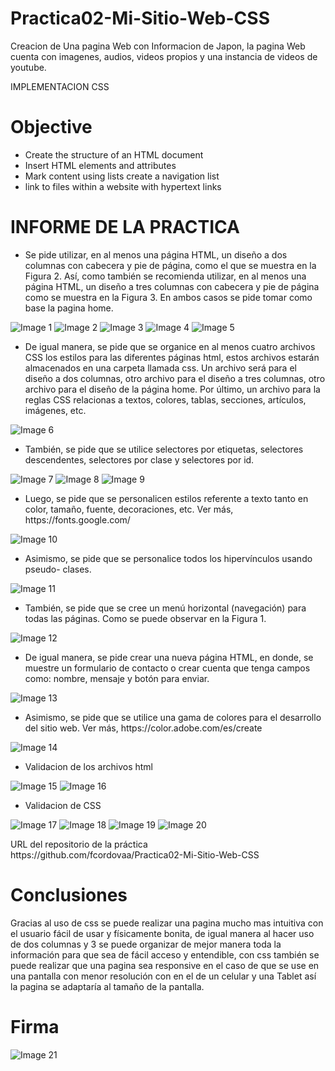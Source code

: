 # Practica02-Mi-Sitio-Web-CSS
<p>Creacion de Una pagina Web con Informacion de Japon, 
la pagina Web cuenta con imagenes, audios, videos propios y una instancia 
de videos de youtube.</p>
<p>IMPLEMENTACION CSS</p>

<h1>Objective</h1>

<ul>
  <li>Create the structure of an HTML document</li>
  <li>Insert HTML elements and attributes </li>
  <li>Mark content using lists create a navigation list</li>
  <li>link to files within a website with hypertext links</li>
</ul>

<h1>INFORME DE LA PRACTICA</h1>
<ul>
	<li>Se pide utilizar, en al menos una página HTML, un diseño a dos columnas con cabecera y pie de página, como el que se muestra en la Figura 2. Así, como también se recomienda utilizar, en al menos una página HTML, un diseño a tres columnas con cabecera y pie de página como se muestra en la Figura 3. En ambos casos se pide tomar como base la pagina home.</li>
</ul>

![Image 1](https://github.com/fcordovaa/Practica02-Mi-Sitio-Web-CSS/blob/master/images/informe/imagen1.png)
![Image 2](https://github.com/fcordovaa/Practica02-Mi-Sitio-Web-CSS/blob/master/images/informe/imagen2.png)
![Image 3](https://github.com/fcordovaa/Practica02-Mi-Sitio-Web-CSS/blob/master/images/informe/imagen3.png)
![Image 4](https://github.com/fcordovaa/Practica02-Mi-Sitio-Web-CSS/blob/master/images/informe/imagen4.png)
![Image 5](https://github.com/fcordovaa/Practica02-Mi-Sitio-Web-CSS/blob/master/images/informe/imagen5.png)


<ul>
	<li>De igual manera, se pide que se organice en al menos cuatro archivos CSS los estilos para las diferentes páginas html, estos archivos estarán almacenados en una carpeta llamada css. Un archivo será para el diseño a dos columnas, otro archivo para el diseño a tres columnas, otro archivo para el diseño de la página home. Por último, un archivo para la reglas CSS relacionas a textos, colores, tablas, secciones, artículos, imágenes, etc.</li>
</ul>

![Image 6](https://github.com/fcordovaa/Practica02-Mi-Sitio-Web-CSS/blob/master/images/informe/imagen6.png)

<ul>
    <li>También, se pide que se utilice selectores por etiquetas, selectores descendentes, selectores por clase y selectores por id.</li>
</ul>

![Image 7](https://github.com/fcordovaa/Practica02-Mi-Sitio-Web-CSS/blob/master/images/informe/imagen7.png)
![Image 8](https://github.com/fcordovaa/Practica02-Mi-Sitio-Web-CSS/blob/master/images/informe/imagen8.png)
![Image 9](https://github.com/fcordovaa/Practica02-Mi-Sitio-Web-CSS/blob/master/images/informe/imagen9.png)


<ul>
    <li>Luego, se pide que se personalicen estilos referente a texto tanto en color, tamaño, fuente, decoraciones, etc. Ver más, https://fonts.google.com/</li>
</ul>
 
![Image 10](https://github.com/fcordovaa/Practica02-Mi-Sitio-Web-CSS/blob/master/images/informe/imagen10.png)

<ul>	
    <li>Asimismo, se pide que se personalice todos los hipervínculos usando pseudo- clases.</li>
</ul>
 
![Image 11](https://github.com/fcordovaa/Practica02-Mi-Sitio-Web-CSS/blob/master/images/informe/imagen11.png)

<ul>
    <li>También, se pide que se cree un menú horizontal (navegación) para todas las páginas. Como se puede observar en la Figura 1.</li>
</ul>

![Image 12](https://github.com/fcordovaa/Practica02-Mi-Sitio-Web-CSS/blob/master/images/informe/imagen12.png)
 
<ul>
    <li>De igual manera, se pide crear una nueva página HTML, en donde, se muestre un formulario de contacto o crear cuenta que tenga campos como: nombre, mensaje y botón para enviar.</li>
</ul>

![Image 13](https://github.com/fcordovaa/Practica02-Mi-Sitio-Web-CSS/blob/master/images/informe/imagen13.png)

<ul>
    <li>Asimismo, se pide que se utilice una gama de colores para el desarrollo del sitio web. Ver más, https://color.adobe.com/es/create</li>
</ul>

![Image 14](https://github.com/fcordovaa/Practica02-Mi-Sitio-Web-CSS/blob/master/images/informe/imagen14.png)

<ul> 
    <li>Validacion de los archivos html</li>
</ul>

![Image 15](https://github.com/fcordovaa/Practica02-Mi-Sitio-Web-CSS/blob/master/images/informe/imagen15.png)
![Image 16](https://github.com/fcordovaa/Practica02-Mi-Sitio-Web-CSS/blob/master/images/informe/imagen16.png)

<ul> 
    <li>Validacion de CSS</li>
</ul>

![Image 17](https://github.com/fcordovaa/Practica02-Mi-Sitio-Web-CSS/blob/master/images/informe/imagen17.png)
![Image 18](https://github.com/fcordovaa/Practica02-Mi-Sitio-Web-CSS/blob/master/images/informe/imagen18.png)
![Image 19](https://github.com/fcordovaa/Practica02-Mi-Sitio-Web-CSS/blob/master/images/informe/imagen19.png)
![Image 20](https://github.com/fcordovaa/Practica02-Mi-Sitio-Web-CSS/blob/master/images/informe/imagen20.png)

<p>URL del repositorio de la práctica <br>
https://github.com/fcordovaa/Practica02-Mi-Sitio-Web-CSS<br>

<h1>Conclusiones</h1>
<p>Gracias al uso de css se puede realizar una pagina mucho mas intuitiva con el usuario fácil de usar y físicamente bonita, de igual manera al hacer uso de dos columnas y 3 se puede organizar de mejor manera toda la información para que sea de fácil acceso y entendible, con css también se puede realizar que una pagina sea responsive en el caso de que se use en una pantalla con menor resolución con en el de un celular y una Tablet así la pagina se adaptaría al tamaño de la pantalla.<p>
<h1>Firma</h1>

![Image 21](https://github.com/fcordovaa/Practica02-Mi-Sitio-Web-CSS/blob/master/images/informe/imagen21.png)


